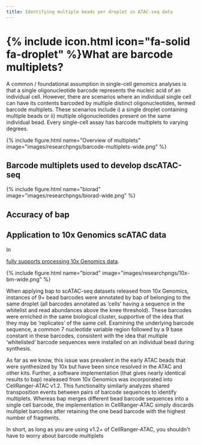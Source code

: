 ```yaml
---
title: Identifying multiple beads per droplet in ATAC-seq data
---
```


# {% include icon.html icon="fa-solid fa-droplet" %}What are barcode multiplets?

A common / foundational assumption in single-cell genomics analyses is that a single oligonucleotide barcode
represents the nucleic acid of an individual cell. However, there are scenarios where an individual single cell 
can have its contents barcoded by multiple distinct oligonucleotides, termed barcode multiplets. 
These scenarios include i) a single droplet containing multiple beads or ii) multiple oligonucleotides
present on the same individual bead. Every single-cell assay has barcode multiplets to varying degrees. 


{% include figure.html name="Overview of multiplets" image="images/researchpngs/barcode-multiplets-wide.png" %}


## Barcode multiplets used to develop dscATAC-seq

{% include figure.html name="biorad" image="images/researchpngs/biorad-wide.png" %}

## Accuracy of bap



## Application to 10x Genomics scATAC data

In 

[fully supports processing 10x Genomics data](https://github.com/caleblareau/bap/wiki/10X-scATAC).

{% include figure.html name="biorad" image="images/researchpngs/10x-bm-wide.png" %}

When applying bap to scATAC-seq datasets released from 10x Genomics, instances of 9+ bead barcodes
were annotated by bap of belonging to the same droplet (all barcodes annotated as ‘cells’
having a sequence in the whitelist and read abundances above the knee threshold).
These barcodes were enriched in the same biological cluster, supportive of the idea that
they may be ‘replicates’ of the same cell. Examining the underlying barcode sequence,
a common 7 nucleotide variable region followed by a 9 base constant in these barcodes, 
consistent with the idea that multiple ‘whitelisted’ barcode sequences were installed on an individual bead during synthesis. 

As far as we know, this issue was prevalent in the early ATAC beads that were synthesized 
by 10x but have been since resolved in the ATAC and other kits. Further, 
a software implementation (that gives nearly identical results to bap)
realeased from 10x Genomics was incorporated into CellRanger-ATAC v1.2. 
This functionality similarly analyzes shared transposition events between pairs of barcode
sequences to identify multiplets. Whereas bap merges different bead barcode sequences
into a single cell barcode, the implementation in CellRanger-ATAC simply discards
multiplet barcodes after retaining the one bead barcode with the highest number of fragments. 

In short, as long as you are using v1.2+ of CellRanger-ATAC, you shouldn't have to worry about barcode multiplets 